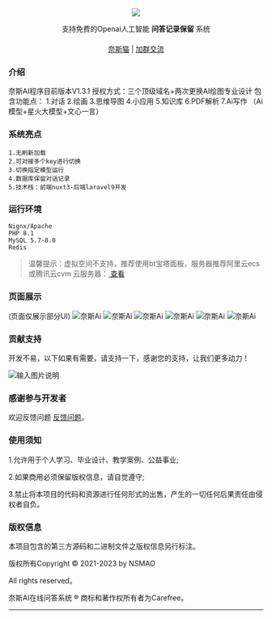 <div align="center" >
    <img src="https://nsmao.oss-cn-shanghai.aliyuncs.com/202302/11/R4phVdthn8bUYFKrznnmVTCtDPsG7JvMTFnOOkn4.jpg" />
</div>
<div align="center">

支持免费的Openai人工智能 **问答记录保留** 系统

</div>

#### 

<div align="center">

[奈斯猫](https://www.nsmao.com/) |
[加群交流](https://qm.qq.com/cgi-bin/qm/qr?k=a2CKPqmQRM3pergs1bbZZTRTJcpMBp5W&jump_from=webapi&authKey=lwhKCSeJgV678lPgWK2oJ58z4zTCorFfXiKp7GWudM50F/Nc+kTLNSTtswV5Sun7)

</div>

### 介绍
奈斯AI程序目前版本V1.3.1
授权方式：三个顶级域名+两次更换AI绘图专业设计
包含功能点：
1.对话
2.绘画
3.思维导图
4.小应用
5.知识库
6.PDF解析
7.Ai写作
（Ai模型+星火大模型+文心一言）


### 系统亮点
~~~
1.无刷新加载
2.可对接多个key进行切换
3.切换指定模型运行
4.数据库保留对话记录
5.技术栈：前端nuxt3-后端laravel9开发
~~~


### 运行环境

```
Nignx/Apache
PHP 8.1
MySQL 5.7-8.0
Redis
```


> 温馨提示：虚拟空间不支持，推荐使用bt宝塔面板，服务器推荐阿里云ecs或腾讯云cvm 云服务器：<a href="https://www.aliyun.com/minisite/goods?userCode=plfk0eug&share_source=copy_link" target="_blank">  查看 </a>


### 页面展示
(页面仅展示部分UI)
![奈斯Ai](https://nsmao.oss-cn-shanghai.aliyuncs.com/202308/15/F0F0MCpGGZAJDEszwmakvA6y4Vl3H4bU9YFVusDX.png)
![奈斯Ai](https://nsmao.oss-cn-shanghai.aliyuncs.com/202308/15/b0KzbtkBvv1OSFBVyUq2LxIVDa3xM0hBh7iOk0kF.png)
![奈斯Ai](https://nsmao.oss-cn-shanghai.aliyuncs.com/202308/15/1t1lBGKK4IYttHfIwU0vhTFVwSdxcuuoeL5qUrmb.png)
![奈斯Ai](https://nsmao.oss-cn-shanghai.aliyuncs.com/202308/15/F0F0MCpGGZAJDEszwmakvA6y4Vl3H4bU9YFVusDX.png)
![奈斯Ai](https://nsmao.oss-cn-shanghai.aliyuncs.com/202307/10/lcgavUwYIB5mNOazvpJXtzNApHvhI4PH7BFuZpqt.png)
![奈斯Ai](https://nsmao.oss-cn-shanghai.aliyuncs.com/202308/15/lG7NHKFRgBgjsMnURDWieUnrY64vuSC6zMKSkt1B.png)

### 贡献支持
开发不易，以下如果有需要，请支持一下，感谢您的支持，让我们更多动力！

![输入图片说明](https://nsmao.oss-cn-shanghai.aliyuncs.com/202301/14/9CJJUtfv0SXokCVuZwswnx7byC0z1k3vDYX4rMMf.png)

### 感谢参与开发者

欢迎反馈问题 [反馈问题]([https://github.com/carefreezi/openai-nuxt3/issues](https://github.com/carefreezi/nicecat-ai/issues))。

### 使用须知

1.允许用于个人学习、毕业设计、教学案例、公益事业;

2.如果商用必须保留版权信息，请自觉遵守;

3.禁止将本项目的代码和资源进行任何形式的出售，产生的一切任何后果责任由侵权者自负。

### 版权信息

本项目包含的第三方源码和二进制文件之版权信息另行标注。

版权所有Copyright © 2021-2023 by NSMAO

All rights reserved。

奈斯AI在线问答系统 ® 商标和著作权所有者为Carefree。

---
